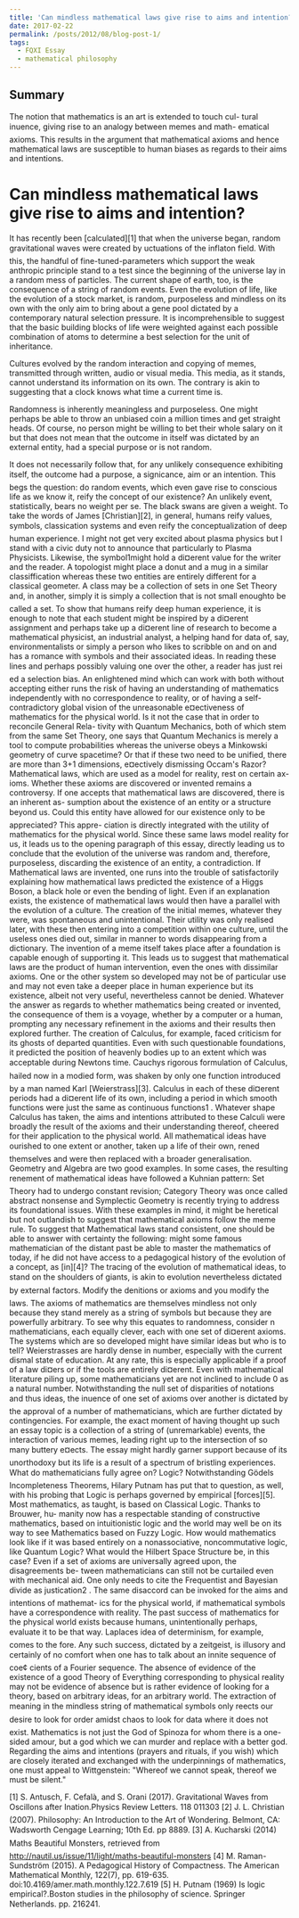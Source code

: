 ```yaml
---
title: 'Can mindless mathematical laws give rise to aims and intention?'
date: 2017-02-22
permalink: /posts/2012/08/blog-post-1/
tags:
  - FQXI Essay
  - mathematical philosophy
---
```


Summary
------
The notion that mathematics is an art is extended to touch cul-
tural inuence, giving rise to an analogy between memes and math-
ematical axioms. This results in the argument that mathematical
axioms and hence mathematical laws are susceptible to human biases
as regards to their aims and intentions.


Can mindless mathematical laws give rise to aims and intention?
======
It has recently been [calculated][1] that when the universe began, random
gravitational waves were created by uctuations of the inflaton field. With this,
the handful of fine-tuned-parameters which support the weak anthropic principle stand to a test since the beginning of the universe lay in a random mess
of particles. The current shape of earth, too, is the consequence of a string of
random events. Even the evolution of life, like the evolution of a stock market, is random, purposeless and mindless on its own with the only aim to bring
about a gene pool dictated by a contemporary natural selection pressure. It is
incomprehensible to suggest that the basic building blocks of life were weighted
against each possible combination of atoms to determine a best selection for the
unit of inheritance.

Cultures evolved by the random interaction and copying of memes, transmitted through written, audio or visual media. This media, as it stands, cannot
understand its information on its own. The contrary is akin to suggesting that
a clock knows what time a current time is.

Randomness is inherently meaningless and purposeless. One might perhaps
be able to throw an unbiased coin a million times and get straight heads. Of
course, no person might be willing to bet their whole salary on it but that does
not mean that the outcome in itself was dictated by an external entity, had a
special purpose or is not random.

It does not necessarily follow that, for any unlikely consequence exhibiting
itself, the outcome had a purpose, a signicance, aim or an intention. This begs
the question: do random events, which even gave rise to conscious life as we know
it, reify the concept of our existence? An unlikely event, statistically, bears no
weight per se. The black swans are given a weight. To take the words of James
[Christian][2], in general, humans reify values, symbols, classication systems and
even reify the conceptualization of deep human experience. I might not get very
excited about plasma physics but I stand with a civic duty not to announce that
particularly to Plasma Physicists. Likewise, the symbol1might hold a di¤erent
value for the writer and the reader. A topologist might place a donut and a mug
in a similar classiffication whereas these two entities are entirely different for a
classical geometer. A class may be a collection of sets in one Set Theory and, in
another, simply it is simply a collection that is not small enoughto be called
a set. To show that humans reify deep human experience, it is enough to note
that each student might be inspired by a di¤erent assignment and perhaps take
up a di¤erent line of research to become a mathematical physicist, an industrial
analyst, a helping hand for data of, say, environmentalists or simply a person
who likes to scribble on and on and has a romance with symbols and their
associated ideas.
In reading these lines and perhaps possibly valuing one over the other, a
reader has just reied a selection bias. An enlightened mind which can work
with both without accepting either runs the risk of having an understanding
of mathematics independently with no correspondence to reality, or of having a
self-contradictory global vision of the unreasonable e¤ectiveness of mathematics
for the physical world. Is it not the case that in order to reconcile General Rela-
tivity with Quantum Mechanics, both of which stem from the same Set Theory,
one says that Quantum Mechanics is merely a tool to compute probabilities
whereas the universe obeys a Minkowski geometry of curve spacetime? Or that
if these two need to be unified, there are more than 3+1 dimensions, e¤ectively
dismissing Occam's Razor?
Mathematical laws, which are used as a model for reality, rest on certain ax-
ioms. Whether these axioms are discovered or invented remains a controversy.
If one accepts that mathematical laws are discovered, there is an inherent as-
sumption about the existence of an entity or a structure beyond us. Could
this entity have allowed for our existence only to be appreciated? This appre-
ciation is directly integrated with the utility of mathematics for the physical
world. Since these same laws model reality for us, it leads us to the opening
paragraph of this essay, directly leading us to conclude that the evolution of the
universe was random and, therefore, purposeless, discarding the existence of an
entity, a contradiction.
If Mathematical laws are invented, one runs into the trouble of satisfactorily
explaining how mathematical laws predicted the existence of a Higgs Boson,
a black hole or even the bending of light. Even if an explanation exists, the
existence of mathematical laws would then have a parallel with the evolution of a
culture. The creation of the initial memes, whatever they were, was spontaneous
and unintentional. Their utility was only realised later, with these then entering
into a competition within one culture, until the useless ones died out, similar in
manner to words disappearing from a dictionary. The invention of a meme itself
takes place after a foundation is capable enough of supporting it. This leads us
to suggest that mathematical laws are the product of human intervention, even the ones with dissimilar axioms. One or the other system so developed may not
be of particular use and may not even take a deeper place in human experience
but its existence, albeit not very useful, nevertheless cannot be denied.
Whatever the answer as regards to whether mathematics being created or
invented, the consequence of them is a voyage, whether by a computer or a
human, prompting any necessary refinement in the axioms and their results
then explored further. The creation of Calculus, for example, faced criticism for
its ghosts of departed quantities. Even with such questionable foundations, it
predicted the position of heavenly bodies up to an extent which was acceptable
during Newtons time. Cauchys rigorous formulation of Calculus, hailed now in
a modied form, was shaken by only one function introduced by a man named
Karl [Weierstrass][3]. Calculus in each of these di¤erent periods had a di¤erent
life of its own, including a period in which smooth functions were just the same
as continuous functions1 . Whatever shape Calculus has taken, the aims and
intentions attributed to these Calculi were broadly the result of the axioms and
their understanding thereof, cheered for their application to the physical world.
All mathematical ideas have ourished to one extent or another, taken up
a life of their own, rened themselves and were then replaced with a broader
generalisation. Geometry and Algebra are two good examples. In some cases,
the resulting renement of mathematical ideas have followed a Kuhnian pattern:
Set Theory had to undergo constant revision; Category Theory was once called
abstract nonsense and Symplectic Geometry is recently trying to address its
foundational issues. With these examples in mind, it might be heretical but not
outlandish to suggest that mathematical axioms follow the meme rule.
To suggest that Mathematical laws stand consistent, one should be able to
answer with certainty the following: might some famous mathematician of the
distant past be able to master the mathematics of today, if he did not have
access to a pedagogical history of the evolution of a concept, as [in][4]? The
tracing of the evolution of mathematical ideas, to stand on the shoulders of
giants, is akin to evolution nevertheless dictated by external factors. Modify
the denitions or axioms and you modify the laws.
The axioms of mathematics are themselves mindless not only because they
stand merely as a string of symbols but because they are powerfully arbitrary.
To see why this equates to randomness, consider n mathematicians, each equally
clever, each with one set of di¤erent axioms. The systems which are so developed
might have similar ideas but who is to tell? Weierstrasses are hardly dense in
number, especially with the current dismal state of education. At any rate,
this is especially applicable if a proof of a law di¤ers or if the tools are entirely
di¤erent.
Even with mathematical literature piling up, some mathematicians yet are
not inclined to include 0 as a natural number. Notwithstanding the null set of
disparities of notations and thus ideas, the inuence of one set of axioms over
another is dictated by the approval of a number of mathematicians, which are
further dictated by contingencies. For example, the exact moment of having
thought up such an essay topic is a collection of a string of (unremarkable)
events, the interaction of various memes, leading right up to the intersection of
so many buttery e¤ects. The essay might hardly garner support because of its
unorthodoxy but its life is a result of a spectrum of bristling experiences.
What do mathematicians fully agree on? Logic? Notwithstanding Gödels
Incompleteness Theorems, Hilary Putnam has put that to question, as well,
with his probing that Logic is perhaps governed by empirical [forces][5]. Most
mathematics, as taught, is based on Classical Logic. Thanks to Brouwer, hu-
manity now has a respectable standing of constructive mathematics, based on
intuitionistic logic and the world may well be on its way to see Mathematics
based on Fuzzy Logic. How would mathematics look like if it was based entirely
on a nonassociative, noncommutative logic, like Quantum Logic? What would
the Hilbert Space Structure be, in this case?
Even if a set of axioms are universally agreed upon, the disagreements be-
tween mathematicians can still not be curtailed even with mechanical aid. One
only needs to cite the Frequentist and Bayesian divide as justication2 .
The same disaccord can be invoked for the aims and intentions of mathemat-
ics for the physical world, if mathematical symbols have a correspondence with
reality. The past success of mathematics for the physical world exists because
humans, unintentionally perhaps, evaluate it to be that way. Laplaces idea of
determinism, for example, comes to the fore. Any such success, dictated by a
zeitgeist, is illusory and certainly of no comfort when one has to talk about an
innite sequence of coe¢ cients of a Fourier sequence.
The absence of evidence of the existence of a good Theory of Everything
corresponding to physical reality may not be evidence of absence but is rather
evidence of looking for a theory, based on arbitrary ideas, for an arbitrary world.
The extraction of meaning in the mindless string of mathematical symbols only
reects our desire to look for order amidst chaos to look for data where it does
not exist.
Mathematics is not just the God of Spinoza for whom there is a one-sided
amour, but a god which we can murder and replace with a better god. Regarding
the aims and intentions (prayers and rituals, if you wish) which are closely
iterated and exchanged with the underpinnings of mathematics, one must appeal
to Wittgenstein: "Whereof we cannot speak, thereof we must be silent."

[1] S. Antusch, F. Cefalà, and S. Orani (2017). Gravitational Waves from Oscillons after Ination.Physics Review Letters. 118 011303
[2] J. L. Christian (2007). Philosophy: An Introduction to the Art of Wondering. Belmont, CA: Wadsworth Cengage Learning; 10th Ed. pp 8889.
[3] A. Kucharski (2014) Maths Beautiful Monsters, retrieved from http://nautil.us/issue/11/light/maths-beautiful-monsters
[4] M. Raman-Sundström (2015). A Pedagogical History of Compactness. The American Mathematical Monthly, 122(7), pp. 619-635.
doi:10.4169/amer.math.monthly.122.7.619
[5] H. Putnam (1969) Is logic empirical?.Boston studies in the philosophy of science. Springer Netherlands. pp. 216241.
